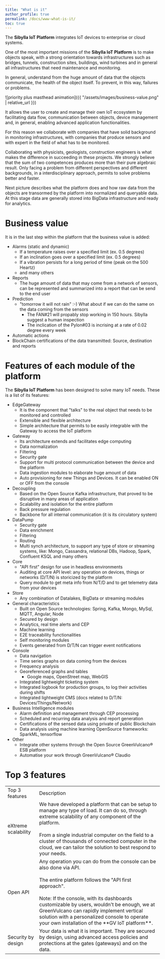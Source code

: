 ```yaml
---
title: "What is it"
author_profile: true
permalink: /docs/www-what-is-it/
toc: true
---
```


The **Sibylla IoT Platform** integrates IoT devices to enterprise or cloud systems.

One of the most important missions of the **Sibylla IoT Platform** is to make objects speak, with a strong orientation towards infrastructures such as bridges, tunnels, construction sites, buildings, wind turbines and in general all infrastructures that need maintenance and monitoring.

In general, understand from the huge amount of data that the objects communicate, the health of the object itself. To prevent, in this way, failures or problems.

![priority plus masthead animation]({{ "/assets/images/business-value.png" | relative_url }})

It allows the user to create and manage their own IoT ecosystem by facilitating
data flow, communication between objects, device management and, in general,
enabling advanced application functionalities.

For this reason we collaborate with companies that have solid background in monitoring infrastructures, with companies that produce sensors and with expert in the field of what has to be monitored.

Collaborating with physicists, geologists, construction engineers is what makes the difference in succeeding in these projects. We strongly believe that the sum of two competences produces more than their pure algebraic result. Only facing a problem from different perspectives and different backgrounds, in a interdisciplinary approach, permits to solve problems better and faster. 

Next picture describes what the platform does and how raw data from the objects are transormed by the platform into normalized and queryable data.
At this stage data are generally stored into BigData infrastructure and ready for analytics.

# Business value

It is in the last step within the platform that the business value is added:

- Alarms (static and dynamic)
  - If a temperature raises over a specified limit (ex. 0.5 degrees)
  - If an inclination goes over a specified limit (ex. 0.5 degrees)
  - If a vibration persists for a long period of time (peak on the 500 Heartz)
  - and many others
- Reports
  - The huge amount of data that may come from a network of sensors, can be represented and summarized into a report
    that can be send to the end user
- Prediction
  - "tomorrow it will not rain" :-) What about if we can do the same on the data coming from the sensors
    - The FAN#21 will propably stop working in 150 hours. Sibylla suggest a human inspection
    - The inclication of the Pylon#03 is incrising at a rate of 0.02 degree every week
- Automatic actions
- BlockChain certifications of the data transmitted: Source, destination and reports

# Features of each module of the platform

The **Sibylla IoT Platform** has been designed to solve many IoT needs. These is a list of its features:

* EdgeGateway
    * It is the component that "talks" to the real object that needs to be monitored and controlled
    * Extensible and flexible architecture
    * Simple architecture that permits to be easily integrable with the Gateway to access the IoT platform
* Gateway
    * Its architecture extends and facilitates edge computing
    * Data normalization
    * Filtering
    * Security gate
    * Support for multi protocol communication between the device and the platform
    * Data ingestion modules to elaborate huge amount of data
    * Auto provisioning for new Things and Devices. It can be enabled ON or OFF from the console
* Decoupling
    * Based on the Open Source Kafka infrastructure, that proved to be disruptive in many areas of application
    * Scalability and isolation for the entire platform
    * Back pressure regulation
    * Backbone for all internal communication (it is its circulatory system)
* DataPump
    * Security gate
    * Data enrichment
    * Filtering
    * Routing
    * Multi synch architecture, to support any type of store or streaming systems, like: Mongo, Cassandra, relational
      DBs, Hadoop, Spark, Confluent KSQL and many others
* Core
    * "API first" design for use in headless environments
    * Auditing at core API level: any operation on devices, things or networks (D/T/N) is storicized by the platform
    * Query module to get meta info from N/T/D and to get telemetry data from your devices
* Store
    * Any combination of Datalakes, BigData or streaming modules
* General characteristics
    * Built on Open Source technologies: Spring, Kafka, Mongo, MySql, MQTT, Angular, Node
    * Secured by design
    * Analytics, real time alerts and CEP
    * Machine learning
    * E2E traceability functionalities
    * Self monitoring modules
    * Events generated from D/T/N can trigger event notifications
* Console
    * Data navigation
    * Time series graphs on data coming from the devices
    * Frequency analysis
    * Georeferenced graphs and tables
        * Google maps, OpenStreet map, WebGIS
    * Integrated lightweight ticketing system
    * Integrated logbook for production groups, to log their activities during shifts
    * Integrated lightweight CMS (docs related to D/T/N: Devices/Things/Network)
* Business Intelligence modules
    * Alarm definition and management through CEP processing
    * Scheduled and recurring data analysis and report generation
    * Certifications of the sensed data using private of public Blockchain
    * Data analysis using machine learning OpenSource frameworks: SparkML, tensorflow
* Other
    * Integrate other systems through the Open Source GreenVulcano® ESB platform
    * Automatise your work through GreenVulcano® Claudio

# Top 3 features

<table>
  <tr>
    <td>Top 3 features</td>
    <td>Description</td>
  </tr>
  <tr>
    <td>eXtreme scalability</td>
    <td>We have developed a platform that can be setup to manage any type of load. It can do so, through extreme scalability of any component of the platform.<br/><br/>From a single industrial computer on the field to a cluster of thousands of connected computer in the cloud, we can tailor the solution to best respond to your needs.</td>
  </tr>
  <tr>
    <td>Open API</td>
    <td>Any operation you can do from the console can be also done via API.<br/><br/>The entire platform follows the "API first approach".<br/><br/>Note: If the console, with its dashboards customizable by users, wouldn't be enough, we at GreenVulcano can rapidly implement vertical solution with a personalized console to operate your own installation of the **GV IoT platform**.</td>
  </tr>
  <tr>
    <td>Security by design</td>
    <td>Your data is what it is important. They are secured by design, using advanced access policies and protections at the gates (gateways) and on the data.</td>
  </tr>
</table>
